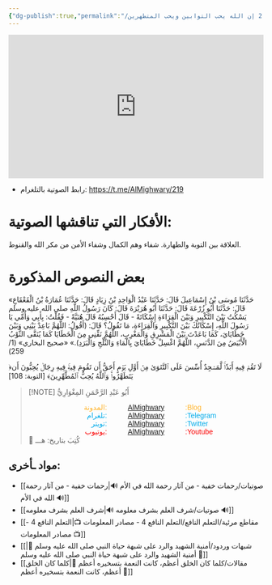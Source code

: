 ```yaml
---
{"dg-publish":true,"permalink":"/صوتيات/رحمات خفية 2 إن الله يحب التوابين ويحب المتطهرين 🔊/","noteIcon":"✨"}
---
```


<div style="display: flex; justify-content: center;">
<iframe style="aspect-ratio: 16 / 9; width: 100% !important;" src="https://www.youtube.com/embed/QoRRQXy_kHE?si=c5dx8Af5Z1_RZ7un" title="YouTube video player" frameborder="0" allow="accelerometer; autoplay; clipboard-write; encrypted-media; gyroscope; picture-in-picture; web-share" referrerpolicy="strict-origin-when-cross-origin" allowfullscreen></iframe>
</div>


- رابط الصوتية بالتلغرام: https://t.me/AlMighwary/219
# الأفكار التي تناقشها الصوتية:
العلاقة بين التوبة والطهارة. 
شفاء وهم الكمال وشفاء الأمن من مكر الله والقنوط.

# بعض النصوص المذكورة
«حَدَّثَنَا مُوسَى بْنُ إِسْمَاعِيلَ قَالَ: حَدَّثَنَا عَبْدُ الْوَاحِدِ بْنُ زِيَادٍ قَالَ: حَدَّثَنَا عُمَارَةُ بْنُ الْقَعْقَاعِ قَالَ: حَدَّثَنَا أَبُو زُرْعَةَ قَالَ: حَدَّثَنَا أَبُو هُرَيْرَةَ قَالَ:
كَانَ رَسُولُ اللَّهِ صلى الله عليه وسلم يَسْكُتُ بَيْنَ التَّكْبِيرِ وَبَيْنَ الْقِرَاءَةِ إِسْكَاتَةً - قَالَ أَحْسِبُهُ قَالَ هُنَيَّةً - فَقُلْتُ: بِأَبِي وَأُمِّي يَا رَسُولَ اللَّهِ، إِسْكَاتُكَ بَيْنَ التَّكْبِيرِ وَالْقِرَاءَةِ، مَا تَقُولُ؟ قَالَ: (أَقُولُ: اللَّهُمَّ بَاعِدْ بَيْنِي وَبَيْنَ خَطَايَايَ، كَمَا بَاعَدْتَ بَيْنَ الْمَشْرِقِ وَالْمَغْرِبِ، اللَّهُمَّ نَقِّنِي مِنَ الْخَطَايَا كَمَا يُنَقَّى الثَّوْبُ الْأَبْيَضُ مِنَ الدَّنَسِ، اللَّهُمَّ اغْسِلْ خَطَايَايَ ‌بِالْمَاءِ ‌وَالثَّلْجِ وَالْبَرَدِ).»
«صحيح البخاري» (1/ 259)

﴿لَا تَقُمۡ فِيهِ أَبَدٗاۚ لَّمَسۡجِدٌ أُسِّسَ عَلَى ٱلتَّقۡوَىٰ مِنۡ أَوَّلِ يَوۡمٍ أَحَقُّ أَن تَقُومَ فِيهِۚ فِيهِ رِجَالٞ يُحِبُّونَ أَن يَتَطَهَّرُواْۚ وَٱللَّهُ يُحِبُّ ٱلۡمُطَّهِّرِينَ﴾ [التوبة: 108]

> [!NOTE]   أَبُو عَبْدِ الرَّحْمَنِ المِغْوَارِيُّ 
> <div style="display: flex; width: 100%; text-align: center; font-family: sans-serif;"> <div style="flex: 1; text-align: right; color: #ffb329;">المدونة:</div>     <div style="flex: 1;">    <a href="https://almighwary.netlify.app">AlMighwary</a>  </div><div style="flex: 1; text-align: left; color: #ffb329;">:Blog</div></div>
>     <div style="display: flex; width: 100%; text-align: center; font-family: sans-serif;"> <div style="flex: 1; text-align: right; color: #01abe9;">تلغرام:</div>      <div style="flex: 1;">        <a href="https://t.me/AlMighwary">AlMighwary</a>      </div>      <div style="flex: 1; text-align: left; color: #01abe9;">:Telegram</div>   </div>
>    
>    <div style="display: flex; width: 100%; text-align: center; font-family: sans-serif;">     <div style="flex: 1; text-align: right; color: #01abe9;">تويتر:</div>      <div style="flex: 1;">       <a href="https://x.com/AlMighwary">AlMighwary</a>      </div>     <div style="flex: 1; text-align: left; color: #01abe9;">:Twitter</div>    </div> <div style="display: flex; width: 100%; text-align: center; font-family: sans-serif;">      <div style="flex: 1; text-align: right; color: #fb0101;">يوتيوب:</div><div style="flex: 1;"> <a href="https://www.youtube.com/@AlMighwary">AlMighwary</a>      </div>  <div style="flex: 1; text-align: left; color: #fb0101;">:Youtube</div>   </div>   
>    <footer>📅 كُتِبَ  بتاريخ:  هـــ</footer>
 
## مواد ـأخرى:
- [[صوتيات/رحمات خفية - من آثار رحمة الله في الأم 🔊\|رحمات خفية - من آثار رحمة الله في الأم 🔊]]
- [[صوتيات/شرف العلم بشرف معلومه 🔊\|شرف العلم بشرف معلومه 🔊]]
- [[مقاطع مرئية/التعلم النافع/التعلم النافع 4 - مصادر المعلومات 📺\|التعلم النافع 4 - مصادر المعلومات 📺]]
- [[شبهات وردود/أمنية الشهيد والرد على شبهة حياة النبي صلى الله عليه وسلم 🏹\|أمنية الشهيد والرد على شبهة حياة النبي صلى الله عليه وسلم 🏹]]
- [[مقالات/كلما كان الخلق أعظم، كانت النعمة بتسخيره أعظم 📝\|كلما كان الخلق أعظم، كانت النعمة بتسخيره أعظم 📝]]
